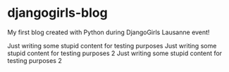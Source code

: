 # djangogirls-blog
My first blog created with Python during DjangoGirls Lausanne event!

Just writing some stupid content for testing purposes 
Just writing some stupid content for testing purposes 2
Just writing some stupid content for testing purposes 2
